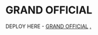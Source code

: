 # GRAND OFFICIAL

DEPLOY HERE - [GRAND OFFICIAL](https://dashboard.heroku.com/new?button-url=https%3A%2F%2Fgithub.com%2Flegendx22%2FGRANDROBOT&template=https%3A%2F%2Fgithub.com%2Flegendx22%2FGRANDROBOT)
[.](https://heroku.com/deploy)
